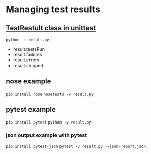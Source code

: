 # Managing test results 

## [TestRestult class in unittest](https://docs.python.org/3.6/library/unittest.html#unittest.TestResult)

`python -i result.py`

- result.testsRun
- result.failures
- result.errors
- result.skipped

## nose example 

`pip install nose`
`nosetests -v result.py`

## pytest example 

`pip install pytest`
`python -v result.py`

### json output example with pytest 

`pip install pytest-json`
`pytest -v result.py --json=report.json`
